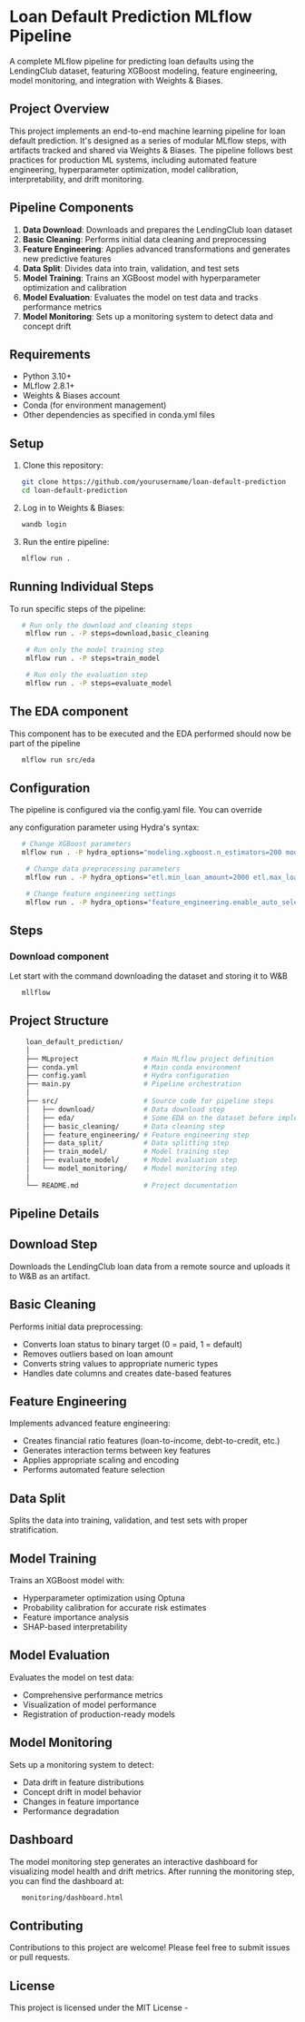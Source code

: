 # Loan Default Prediction MLflow Pipeline

A complete MLflow pipeline for predicting loan defaults using the LendingClub dataset,
featuring XGBoost modeling, feature engineering, model monitoring, and integration with Weights & Biases.

## Project Overview

This project implements an end-to-end machine learning pipeline for loan default prediction.
It's designed as a series of modular MLflow steps, with artifacts tracked and shared via Weights & Biases.
The pipeline follows best practices for production ML systems, including automated feature engineering,
hyperparameter optimization, model calibration, interpretability, and drift monitoring.

## Pipeline Components

1. **Data Download**: Downloads and prepares the LendingClub loan dataset
2. **Basic Cleaning**: Performs initial data cleaning and preprocessing
3. **Feature Engineering**: Applies advanced transformations and generates new predictive features
4. **Data Split**: Divides data into train, validation, and test sets
5. **Model Training**: Trains an XGBoost model with hyperparameter optimization and calibration
6. **Model Evaluation**: Evaluates the model on test data and tracks performance metrics
7. **Model Monitoring**: Sets up a monitoring system to detect data and concept drift

## Requirements

- Python 3.10+
- MLflow 2.8.1+
- Weights & Biases account
- Conda (for environment management)
- Other dependencies as specified in conda.yml files

## Setup

1. Clone this repository:
```bash
   git clone https://github.com/yourusername/loan-default-prediction
   cd loan-default-prediction
```
2. Log in to Weights & Biases:

```bash
   wandb login
```
3. Run the entire pipeline:

```bash
   mlflow run .
```

## Running Individual Steps
To run specific steps of the pipeline:


```bash
   # Run only the download and cleaning steps
    mlflow run . -P steps=download,basic_cleaning

    # Run only the model training step
    mlflow run . -P steps=train_model

    # Run only the evaluation step
    mlflow run . -P steps=evaluate_model
```

## The EDA component
This component has to be executed and the EDA performed should now be 
part of the pipeline

```bash
   mlflow run src/eda
```

## Configuration

The pipeline is configured via the config.yaml file. You can override

any configuration parameter using Hydra's syntax:

```bash
   # Change XGBoost parameters
   mlflow run . -P hydra_options="modeling.xgboost.n_estimators=200 modeling.xgboost.max_depth=8"

    # Change data preprocessing parameters
    mlflow run . -P hydra_options="etl.min_loan_amount=2000 etl.max_loan_amount=35000"

    # Change feature engineering settings
    mlflow run . -P hydra_options="feature_engineering.enable_auto_selection=false"
```
## Steps

### Download component
Let start with the command downloading the dataset and storing it to W&B

```bash
   mllflow 
```

## Project Structure

```bash
    loan_default_prediction/
    │
    ├── MLproject                # Main MLflow project definition
    ├── conda.yml                # Main conda environment
    ├── config.yaml              # Hydra configuration
    ├── main.py                  # Pipeline orchestration
    │
    ├── src/                     # Source code for pipeline steps
    │   ├── download/            # Data download step
    │   ├── eda/                 # Some EDA on the dataset before implementation on the pipeline
    │   ├── basic_cleaning/      # Data cleaning step
    │   ├── feature_engineering/ # Feature engineering step
    │   ├── data_split/          # Data splitting step
    │   ├── train_model/         # Model training step
    │   ├── evaluate_model/      # Model evaluation step
    │   └── model_monitoring/    # Model monitoring step
    │
    └── README.md                # Project documentation
```

## Pipeline Details

## Download Step

Downloads the LendingClub loan data from a remote source and uploads it to W&B as an artifact.

## Basic Cleaning
Performs initial data preprocessing:

- Converts loan status to binary target (0 = paid, 1 = default)
- Removes outliers based on loan amount
- Converts string values to appropriate numeric types
- Handles date columns and creates date-based features

## Feature Engineering
Implements advanced feature engineering:

- Creates financial ratio features (loan-to-income, debt-to-credit, etc.)
- Generates interaction terms between key features
- Applies appropriate scaling and encoding
- Performs automated feature selection

## Data Split
Splits the data into training, validation, and test sets with proper stratification.

## Model Training
Trains an XGBoost model with:

- Hyperparameter optimization using Optuna
- Probability calibration for accurate risk estimates
- Feature importance analysis
- SHAP-based interpretability

## Model Evaluation
Evaluates the model on test data:

- Comprehensive performance metrics
- Visualization of model performance
- Registration of production-ready models

## Model Monitoring
Sets up a monitoring system to detect:

- Data drift in feature distributions
- Concept drift in model behavior
- Changes in feature importance
- Performance degradation

## Dashboard

The model monitoring step generates an interactive dashboard for visualizing model health and drift metrics.
After running the monitoring step, you can find the dashboard at:

```bash
   monitoring/dashboard.html
```
## Contributing
Contributions to this project are welcome! Please feel free to submit issues or pull requests.

## License
This project is licensed under the MIT License - 
